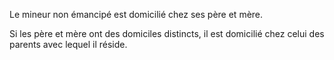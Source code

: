   
 Le mineur non émancipé est domicilié chez ses père et mère.  

  
 Si les père et mère ont des domiciles distincts, il est domicilié chez celui des parents avec lequel il réside.  
